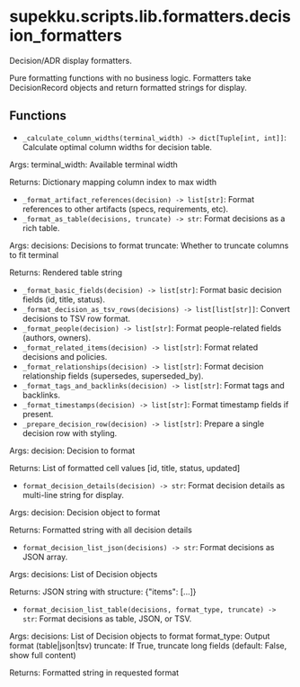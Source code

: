 # supekku.scripts.lib.formatters.decision_formatters

Decision/ADR display formatters.

Pure formatting functions with no business logic.
Formatters take DecisionRecord objects and return formatted strings for display.

## Functions

- `_calculate_column_widths(terminal_width) -> dict[Tuple[int, int]]`: Calculate optimal column widths for decision table.

Args:
  terminal_width: Available terminal width

Returns:
  Dictionary mapping column index to max width
- `_format_artifact_references(decision) -> list[str]`: Format references to other artifacts (specs, requirements, etc).
- `_format_as_table(decisions, truncate) -> str`: Format decisions as a rich table.

Args:
  decisions: Decisions to format
  truncate: Whether to truncate columns to fit terminal

Returns:
  Rendered table string
- `_format_basic_fields(decision) -> list[str]`: Format basic decision fields (id, title, status).
- `_format_decision_as_tsv_rows(decisions) -> list[list[str]]`: Convert decisions to TSV row format.
- `_format_people(decision) -> list[str]`: Format people-related fields (authors, owners).
- `_format_related_items(decision) -> list[str]`: Format related decisions and policies.
- `_format_relationships(decision) -> list[str]`: Format decision relationship fields (supersedes, superseded_by).
- `_format_tags_and_backlinks(decision) -> list[str]`: Format tags and backlinks.
- `_format_timestamps(decision) -> list[str]`: Format timestamp fields if present.
- `_prepare_decision_row(decision) -> list[str]`: Prepare a single decision row with styling.

Args:
  decision: Decision to format

Returns:
  List of formatted cell values [id, title, status, updated]
- `format_decision_details(decision) -> str`: Format decision details as multi-line string for display.

Args:
  decision: Decision object to format

Returns:
  Formatted string with all decision details
- `format_decision_list_json(decisions) -> str`: Format decisions as JSON array.

Args:
  decisions: List of Decision objects

Returns:
  JSON string with structure: {"items": [...]}
- `format_decision_list_table(decisions, format_type, truncate) -> str`: Format decisions as table, JSON, or TSV.

Args:
  decisions: List of Decision objects to format
  format_type: Output format (table|json|tsv)
  truncate: If True, truncate long fields (default: False, show full content)

Returns:
  Formatted string in requested format
